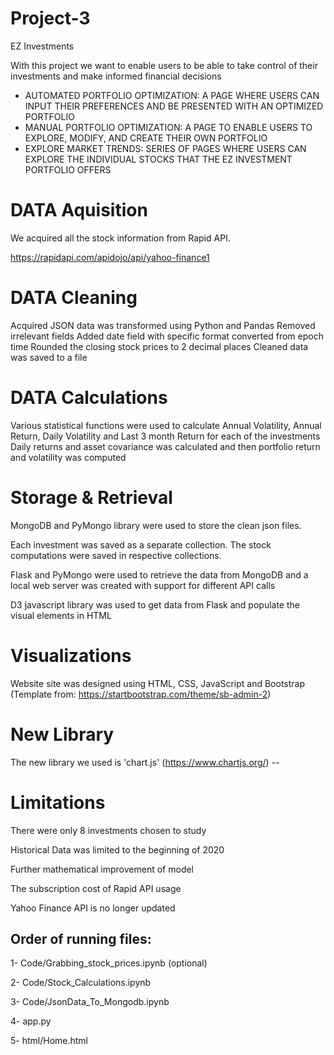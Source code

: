 # Project-3

EZ Investments

With this project we want to enable users to be able to take control of their investments and make informed financial decisions

- AUTOMATED PORTFOLIO OPTIMIZATION: A PAGE WHERE USERS CAN INPUT THEIR PREFERENCES AND BE PRESENTED WITH AN OPTIMIZED PORTFOLIO
- MANUAL PORTFOLIO OPTIMIZATION: A PAGE TO ENABLE USERS TO EXPLORE, MODIFY, AND CREATE THEIR OWN PORTFOLIO
- EXPLORE MARKET TRENDS: SERIES OF PAGES WHERE USERS CAN EXPLORE THE INDIVIDUAL STOCKS THAT THE EZ INVESTMENT PORTFOLIO OFFERS

# DATA Aquisition
We acquired all the stock information from Rapid API.

https://rapidapi.com/apidojo/api/yahoo-finance1

# DATA Cleaning
Acquired JSON data was transformed using Python and Pandas
Removed irrelevant fields
Added date field with specific format converted from epoch time
Rounded the closing stock prices to 2 decimal places
Cleaned data was saved to a file

# DATA Calculations
Various statistical functions were used to calculate Annual Volatility, Annual Return, Daily Volatility and Last 3 month Return for each of the investments
Daily returns and asset covariance was calculated and then portfolio return and volatility was computed

# Storage & Retrieval

MongoDB and PyMongo library were used to store the clean json files.

Each investment was saved as a separate collection. The stock computations were saved in respective collections.

Flask and PyMongo were used to retrieve the data from MongoDB and a local web server was created with support for different API calls 

D3 javascript library was used to get data from Flask and populate the visual elements in HTML

# Visualizations

Website site was designed using HTML, CSS, JavaScript and Bootstrap (Template from: https://startbootstrap.com/theme/sb-admin-2)

# New Library

The new library we used is 'chart.js' (https://www.chartjs.org/) -- 

# Limitations

There were only 8 investments chosen to study

Historical Data was limited to the beginning of 2020

Further mathematical improvement of model

The subscription cost of Rapid API usage

Yahoo Finance API is no longer updated

## Order of running files:
1- Code/Grabbing_stock_prices.ipynb (optional)

2- Code/Stock_Calculations.ipynb

3- Code/JsonData_To_Mongodb.ipynb

4- app.py

5- html/Home.html





